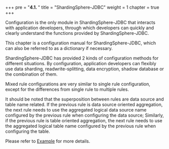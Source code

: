 +++
pre = "<b>4.1. </b>"
title = "ShardingSphere-JDBC"
weight = 1
chapter = true
+++

Configuration is the only module in ShardingSphere-JDBC that interacts with application developers,
through which developers can quickly and clearly understand the functions provided by ShardingSphere-JDBC.

This chapter is a configuration manual for ShardingSphere-JDBC, which can also be referred to as a dictionary if necessary.

ShardingSphere-JDBC has provided 2 kinds of configuration methods for different situations.
By configuration, application developers can flexibly use data sharding, readwrite-splitting, data encryption, shadow database or the combination of them.

Mixed rule configurations are very similar to single rule configuration, except for the differences from single rule to multiple rules.

It should be noted that the superposition between rules are data source and table name related.
If the previous rule is data source oriented aggregation, the next rule needs to use the aggregated logical data source name configured by the previous rule when configuring the data source;
Similarly, if the previous rule is table oriented aggregation, the next rule needs to use the aggregated logical table name configured by the previous rule when configuring the table.

Please refer to [Example](https://github.com/apache/shardingsphere/tree/master/examples/shardingsphere-example-generator) for more details.
